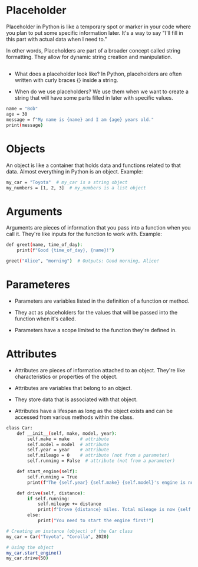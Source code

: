 # Placeholder

Placeholder in Python is like a temporary spot or marker in your code where you plan to put some specific information later. It's a way to say "I'll fill in this part with actual data when I need to."

In other words, Placeholders are part of a broader concept called string formatting. They allow for dynamic string creation and manipulation.

## 
- What does a placeholder look like?
In Python, placeholders are often written with curly braces {} inside a string.

- When do we use placeholders?
We use them when we want to create a string that will have some parts filled in later with specific values.

```bash
name = "Bob"
age = 30
message = f"My name is {name} and I am {age} years old."
print(message)
```

# Objects

An object is like a container that holds data and functions related to that data. Almost everything in Python is an object.
Example:

```bash
my_car = "Toyota"  # my_car is a string object
my_numbers = [1, 2, 3]  # my_numbers is a list object
```

# Arguments
Arguments are pieces of information that you pass into a function when you call it. They're like inputs for the function to work with.
Example:
```bash
def greet(name, time_of_day):
    print(f"Good {time_of_day}, {name}!")

greet("Alice", "morning")  # Outputs: Good morning, Alice!
```
# Parameteres

- Parameters are variables listed in the definition of a function or method.

- They act as placeholders for the values that will be passed into the function when it's called.

- Parameters have a scope limited to the function they're defined in.

# Attributes

- Attributes are pieces of information attached to an object. They're like characteristics or properties of the object.

- Attributes are variables that belong to an object.

- They store data that is associated with that object.

- Attributes have a lifespan as long as the object exists and can be accessed from various methods within the class.


```bash
class Car:
    def __init__(self, make, model, year):
        self.make = make    # attribute
        self.model = model  # attribute
        self.year = year    # attribute
        self.mileage = 0    # attribute (not from a parameter)
        self.running = False  # attribute (not from a parameter)

    def start_engine(self):
        self.running = True
        print(f"The {self.year} {self.make} {self.model}'s engine is now running.")

    def drive(self, distance):
        if self.running:
            self.mileage += distance
            print(f"Drove {distance} miles. Total mileage is now {self.mileage}.")
        else:
            print("You need to start the engine first!")

# Creating an instance (object) of the Car class
my_car = Car("Toyota", "Corolla", 2020)

# Using the object
my_car.start_engine()
my_car.drive(50)
```


